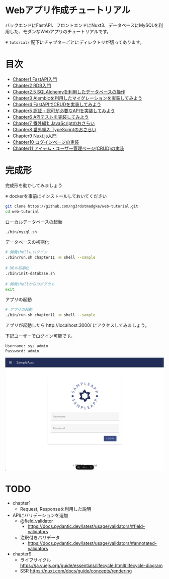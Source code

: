 # Webアプリ作成チュートリアル

バックエンドにFastAPI、フロントエンドにNuxt3、データベースにMySQLを利用した、モダンなWebアプリのチュートリアルです。

※ `tutorial/` 配下にチャプターごとにディレクトリが切ってあります。

# 目次

- [Chapter1 FastAPI入門](tutorial/chapter1/README.md)
- [Chapter2 RDB入門](tutorial/chapter2/README.md)
- [Chapter2.5 SQLAlchemyを利用したデータベースの操作](tutorial/chapter2.5/README.md)
- [Chapter3 Alembicを利用したマイグレーションを実装してみよう](tutorial/chapter3/README.md)
- [Chapter4 FastAPIでCRUDを実装してみよう](tutorial/chapter4/README.md)
- [Chapter5 認証・認可が必要なAPIを実装してみよう](tutorial/chapter5/README.md)
- [Chapter6 APIテストを実装してみよう](tutorial/chapter6/README.md)
- [Chapter7 番外編1: JavaScriptのおさらい](tutorial/chapter7/README.md)
- [Chapter8 番外編2: TypeScriptのおさらい](tutorial/chapter8/README.md)
- [Chapter9 Nuxt.js入門](tutorial/chapter9/README.md)
- [Chapter10 ログインページの実装](tutorial/chapter10/README.md)
- [Chapter11 アイテム・ユーザー管理ページ(CRUD)の実装](tutorial/chapter11/README.md)

# 完成形

完成形を動かしてみましょう

※ dockerを事前にインストールしておいてください


```bash
git clone https://github.com/ng3rdstmadgke/web-tutorial.git
cd web-tutorial
```

ローカルデータベースの起動

```bash
./bin/mysql.sh
```

データベースの初期化

```bash
# 開発shellにログイン
./bin/run.sh chapter11 -m shell --sample

# DBの初期化
./bin/init-database.sh

# 開発shellからログアウト
exit
```

アプリの起動

```bash
# アプリの起動
./bin/run.sh chapter11 -m shell --sample
```

アプリが起動したら http://localhost:3000/ にアクセスしてみましょう。

下記ユーザーでログイン可能です。

```
Username: sys_admin
Password: admin
```

![](docs/img/img_01.png)


# TODO
- chapter1
  - Request, Responseを利用した説明
- APIにバリデーションを追加
  - @field_validator
    - https://docs.pydantic.dev/latest/usage/validators/#field-validators
  - 注釈付きバリデータ
    - https://docs.pydantic.dev/latest/usage/validators/#annotated-validators
- chapter9
  - ライフサイクル
    https://ja.vuejs.org/guide/essentials/lifecycle.html#lifecycle-diagram
  - SSR
    https://nuxt.com/docs/guide/concepts/rendering
